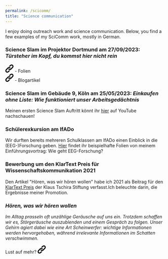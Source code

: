 ```yaml
---
permalink: /scicomm/
title: "Science communication"
---
```


I enjoy doing outreach work and science communication. Below, you find a few examples of my SciComm work, mostly in German. 

### Science Slam im Projektor Dortmund am 27/09/2023: *Türsteher im Kopf, du kommst hier nicht rein*

[![button](/images/icon_link.png)](https://ocfromthefuture.ifado.de:8081/owncloud/index.php/s/DfBWzPGznbqJwLC) - Folien   
[![button](/images/icon_link.png)](https://www.ifado.de/de/newsroom/news/wissenschaft-mit-humor-science-slam-2023) - Blogartikel  


### Science Slam im Gebäude 9, Köln am 25/05/2023: *Einkaufen ohne Liste: Wie funktioniert unser Arbeitsgedächtnis*

Meinen ersten Science Slam Auftritt könnt ihr [hier](https://www.youtube.com/watch?v=Atwov6O_3Vc) auf YouTube nachschauen!


### Schülerexkursion am IfADo

Wir durften bereits mehreren Schulklassen am IfADo einen Einblick in die (EEG-)Forschung geben. 
[Hier](https://ocfromthefuture.ifado.de:8081/owncloud/index.php/s/qNBRmiahFcC09am) findet ihr beispielhafte Folien von meinem Einführungsvortrag: Wie geht EEG-Forschung?


### Bewerbung um den KlarText Preis für Wissenschaftskommunikation 2021

Den Artikel "Hören, was wir hören wollen" habe ich 2021 als Beitrag für den [KlarText Preis](https://klartext-preis.de/) der Klaus Tschira Stiftung verfasst.Ich beleuchte darin, die Ergebnisse meiner Promotion. 

### *Hören, was wir hören wollen*

*Im Alltag prasseln oft unzählige Geräusche auf uns ein. Trotzdem schaffen wir es, Störgeräusche auszublenden und einem Gespräch zu folgen. Unser Gehirn agiert dabei wie eine Art Scheinwerfer: wichtige Informationen werden hervorgehoben, während irrelevante Informationen im Schatten verschwimmen.*

Lust auf mehr? [![button](/images/icon_link.png)](https://scilogs.spektrum.de/klartext/horen/)        

